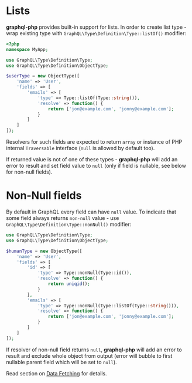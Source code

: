 # Lists
**graphql-php** provides built-in support for lists. In order to create list type - wrap 
existing type with `GraphQL\Type\Definition\Type::listOf()` modifier:
```php
<?php
namespace MyApp;

use GraphQL\Type\Definition\Type;
use GraphQL\Type\Definition\ObjectType;

$userType = new ObjectType([
    'name' => 'User',
    'fields' => [
        'emails' => [
            'type' => Type::listOf(Type::string()),
            'resolve' => function() {
                return ['jon@example.com', 'jonny@example.com'];
            }
        ]
    ]
]);
```

Resolvers for such fields are expected to return `array` or instance of PHP internal `Traversable` 
interface (`null` is allowed by default too). 

If returned value is not of one of these types - **graphql-php** will add an error to result 
and set field value to `null` (only if field is nullable, see below for non-null fields).

# Non-Null fields
By default in GraphQL every field can have `null` value. To indicate that some field always 
returns `non-null` value - use `GraphQL\Type\Definition\Type::nonNull()` modifier:

```php
use GraphQL\Type\Definition\Type;
use GraphQL\Type\Definition\ObjectType;

$humanType = new ObjectType([
    'name' => 'User',
    'fields' => [
        'id' => [
            'type' => Type::nonNull(Type::id()),
            'resolve' => function() {
                return uniqid();
            }
        ],
        'emails' => [
            'type' => Type::nonNull(Type::listOf(Type::string())),
            'resolve' => function() {
                return ['jon@example.com', 'jonny@example.com'];
            }
        ]
    ]
]);
```

If resolver of non-null field returns `null`, **graphql-php** will add an error to 
result and exclude whole object from output (error will bubble to first nullable parent 
field which will be set to `null`).

Read section on [Data Fetching](../data-fetching.md) for details.
